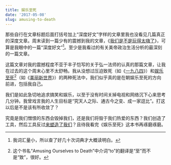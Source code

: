 ```yaml
---
title: 娱乐至死
date: '2017-05-08'
slug: amusing-to-death
---
```


那些自行在文章标题后面打括号加上“深度好文”字样的文章里我也没看见几篇真正的深度文章。周末读到一篇少有的震撼到我的文章，《[我们是不是玩得太嗨了](https://www.theatlantic.com/entertainment/archive/2017/04/are-we-having-too-much-fun/523143/)》，可算是我眼中的一篇“深度好文”[^1]。至少是我看过的有关美帝政治生活分析的最深刻的一篇文章。

这篇文章对我的震撼程度不亚于丰子恺写的关于弘一法师的认真的那篇文章，让我在过去的这个周末心里不太舒畅。我从没想过压迫致死（如《[一九八四](https://zh.wikipedia.org/wiki/%E4%B8%80%E4%B9%9D%E5%85%AB%E5%9B%9B)》）和[娱乐至死](https://zh.wikipedia.org/wiki/%E5%A8%B1%E4%B9%90%E8%87%B3%E6%AD%BB)[^2]（如《[美丽新世界](https://zh.wikipedia.org/wiki/%E7%BE%8E%E9%BA%97%E6%96%B0%E4%B8%96%E7%95%8C)》）的两种死法中，我们似乎真的是在朝娱乐至死的方向前进，包括我自己。

我们是如此急切地追求搞笑和娱乐，以至于没有时间关掉电视和网络沉下心来思考几分钟。我曾戏言我的人生目标是“究天人之际、通古今之变、成一家逗比”。打这以后是不是该有所收敛了？

究竟是我们憎恨的东西会毁掉我们，还是我们将毁于我们热爱的东西？我们创造了工具，然后工具反过[来塑造了我们](https://vimeo.com/34017777)？且待我看完《娱乐至死》这本书再琢磨琢磨。

[^1]: 我词汇量小，所以查了好几十次词典才大概读明白。

[^2]: 这个书名“Amusing Ourselves to Death”中介词“to”的翻译是“至”而不是“致”，很好。
